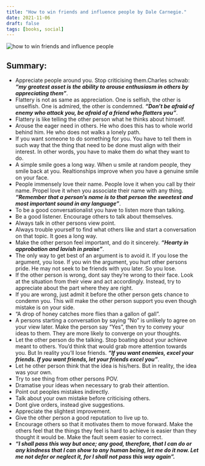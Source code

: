 ```yaml
---
title: "How to win friends and influence people by Dale Carnegie."
date: 2021-11-06
draft: false
tags: [books, social]
---
```


![how to win friends and influence people](/how-to-win-friends-and-influence-people.jpeg)

## Summary: 

* Appreciate people around you. Stop criticising them.Charles schwab: ***“my greatest asset is the ability to arouse enthusiasm in others by appreciating them”***.
* Flattery is not as same as appreciation. One is selfish, the other is unselfish. One is admired, the other is condemned. ***“Don’t be afraid of enemy who attack you, be afraid of a friend who flatters you”***.
* Flattery is like telling the other person what he thinks about himself.
* Arouse the eager need in others. He who does this has to whole world behind him. He who does not walks a lonely path.
* If you want someone to do something for you. You have to tell them in such way that the thing that need to be done must align with their interest. In other words, you have to make them do what they want to do.
* A simple smile goes a long way. When u smile at random people, they smile back at you. Realtionships improve when you have a genuine smile on your face.
* People immensely love their name. People love it when you call by their name. Propel love it when you associate their name with any thing. ***“Remember that a person’s name is to that person the sweetest and most important sound in any language”***.
* To be a good conversationalist you have to listen more than talking.
* Be a good listener. Encourage others to talk about themselves.
* Always talk in other persons view point.
* Always trouble yourself to find what others like and start a conversation on that topic. It goes a long way. 
* Make the other person feel important, and do it sincerely. ***“Hearty in approbation and lavish in praise”***.
* The only way to get best of an argument is to avoid it. If you lose the argument, you lose. If you win the argument, you hurt other persons pride. He may not seek to be friends with you later. So you lose.
* If the other person is wrong, dont say they’re wrong to their face. Look at the situation from their view and act accordingly. Instead, try to appreciate about the part where they are right.
* If you are wrong, just admit it before the other person gets chance to condemn you. This will make the other person support you even though mistake is on your side.
* “A drop of honey catches more flies than a gallon of gall”.
* A persons starting a conversation by saying “No” is unlikely to  agree on your view later. Make the person say “Yes”, then try to convey your ideas to them. They are more likely to converge on your thoughts.
* Let the other person do the talking. Stop boating about your achieve meant to others. You’d think that would grab more attention towards you. But In reality you’ll lose friends. ***“If you want enemies, excel your friends. If you want friends, let your friends excel you”***.
* Let he other person think that the idea is his/hers. But in reality, the idea was your own.
* Try to see thing from other persons POV.
* Dramatise your ideas when necessary to grab their attention.
* Point out peoples mistakes indirectly.
* Talk about your own mistake before criticising others.
* Dont give orders, instead give suggestions.
* Appreciate the slightest improvement.
* Give the other person a good reputation to live up to.
* Encourage others so that it motivates them to move forward. Make the others feel that the things they feel is hard to achieve is easier than they thought it would be. Make the fault seem easier to correct.
* ***“I shall pass this way but once; any good, therefore, that I can do or any kindness that I can show to any human being, let me do it now. Let me not defer or neglect it, for I shall not pass this way again”.***